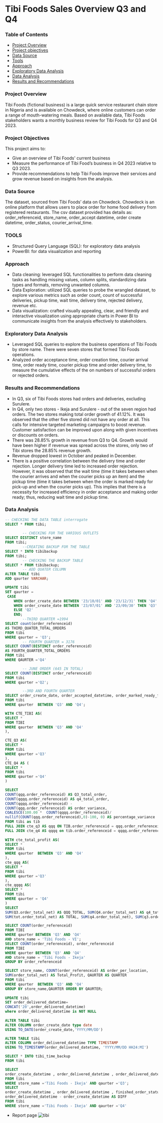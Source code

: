 # Tibi Foods Sales Overview Q3 and Q4

### Table of Contents
- [Project Overview](#project-overview)  
- [Project objectives](#project-objectives)
- [Data Source](#data-source)  
- [Tools](#tools)  
- [Approach](#approach)
- [Exploratory Data Analysis](#exploratory-data-analysis)
- [Data Analysis](#data-analysis)
- [Results and Recommendations](#results-and-recommendations)

 ### Project Overview
Tibi Foods (fictional business) is a large quick service restaurant chain store in Nigeria and is available on Chowdeck, where online customers can order a range of mouth-watering meals.
Based on available data, Tibi Foods stakeholders wants a monthly business review for Tibi Foods for Q3 and Q4 2023. 

### Project Objectives
This project aims to:
- Give an overview of Tibi Foods' current business
- Measure the performance of Tibi Food’s business in Q4 2023 relative to Q3 2023.
- Provide recommendations to help Tibi Foods improve their services and grow revenue based on insights from the analysis.
 
### Data Source
The dataset, sourced from Tibi Foods’ data on Chowdeck. Chowdeck is an online platform that allows users to place order for home food delivery from registered restaurants. The csv dataset provided has details as: order_referenceid, store_name, order_accept datetime, order create datetime, order_status, courier_arrival_time.

### TOOLS
- Structured Query Language (SQL): for exploratory data analysis
-	PowerBI: for data visualization and reporting

### Approach
-	Data cleaning: leveraged SQL functionalities to perform data cleaning tasks as handling missing values, column splits, standardizing data types and formats, removing unwanted columns.
-	Data Exploration: utilized SQL queries to probe the wrangled dataset, to explore various metrics such as order count, count of successful deliveries, pickup time, wait time, delivery time, rejected delivery, revenue etc.
-	Data visualization: crafted visually appealing, clear, and friendly and interactive visualization using appropriate charts in Power BI to communicate insights from the analysis effectively to stakeholders.

### Exploratory Data Analysis 
-	Leveraged SQL queries to explore the business operations of Tibi Foods by store name. There were seven stores that formed Tibi Foods operations.
-	Analyzed order acceptance time, order creation time, courier arrival time, order ready time, courier pickup time and order delivery time, to measure the cumulative effects of the on numbers of successful orders or rejected orders.

### Results and Recommendations
- In Q3, six of Tibi Foods stores had orders and deliveries, excluding Surulere.
- In Q4, only two stores - Ikeja and Surulere - out of the seven region had orders. The two stores making total order growth of 41.12%. It was observed that the other five stored did not have any order at all. This calls for intensive targeted marketing campaigns to boost revenue. Customer satisfaction can be improved upon along with given incentives or discounts on orders.
- There was 28.85% growth in revenue from Q3 to Q4. Growth would have been higher if revenue was spread across the stores, only two of Tibi stores the 28.85% revenue growth.
- Revenue dropped lowest in October and peaked in December.
- There is a positive correlation between the delivery time and order rejection. Longer delivery time led to increased order rejection. However, it was observed that the wait time (time it takes between when the courier arrives and when the courier picks up an item) and the pickup time (time it takes between when the order is marked ready for pick-up and when the courier picks up). This implies that there is a necessity for increased efficiency in order acceptance and making order ready; thus, reducing wait time and pickup time. 

### Data Analysis
``` sql
-- CHECKING THE DATA TABLE interrogate
SELECT * FROM tibi;
		
		-- CHECKING FOR THE VARIOUS OUTLETS
SELECT DISTINCT store_name
FROM tibi;
		--CREATING BACKUP FOR THE TABLE
SELECT * INTO tibibackup
FROM tibi;
		-- CHECKING THE BACKUP TABLE
SELECT * FROM tibibackup;
		-- ADD QUATER COLUMN 
ALTER TABLE tibi
ADD qaurter VARCHAR; 

UPDATE tibi
SET qaurter =
 CASE 
 	WHEN order_create_date BETWEEN '23/10/01' AND '23/12/31' THEN 'Q4'
	WHEN order_create_date BETWEEN '23/07/01' AND '23/09/30' THEN 'Q3'
	ELSE 'Q2'
	END;
		--THIRD QUARTER =1994
SELECT count(order_referenceid)
AS THIRD_QUATER_TOTAL_ORDERS
FROM tibi
WHERE qaurter = 'Q3';
		-- FOURTH QUARTER = 3176 
SELECT COUNT(DISTINCT order_referenceid)
AS FOURTH_QUARTER_TOTAL_ORDERS
FROM tibi
WHERE QAURTER ='Q4'

		-- JUNE ORDER (645 IN TOTAL)
SELECT COUNT(DISTINCT order_referenceid)
FROM tibi
WHERE qaurter ='Q2';

		--3RD AND FOURTH QUARTER
SELECT order_create_date, order_accepted_datetime, order_marked_ready_for_pickup
FROM tibi
WHERE qaurter  BETWEEN 'Q3' AND 'Q4';

WITH CTE_TIBI AS(
SELECT *
FROM TIBI
WHERE qaurter  BETWEEN 'Q3' AND 'Q4'
),

CTE_Q3 AS(
SELECT *
FROM tibi
WHERE qaurter ='Q3'
),
CTE_Q4 AS (
SELECT *
FROM tibi
WHERE qaurter ='Q4'
)

SELECT
COUNT(qqq.order_referenceid) AS Q3_total_order,
COUNT(qqqq.order_referenceid) AS q4_total_order,
COUNT(qqqq.order_referenceid) -
COUNT(qqq.order_referenceid) AS order_variance,
COALESCE(100.00 *  COUNT(qqqq.order_referenceid)/
nullif(COUNT(qqq.order_referenceid),0)-100, 0) AS percentage_variance
FROM tibi as tib
FULL JOIN cte_q3 AS qqq ON TIB.order_referenceid = qqq.order_referenceid
FULL JOIN cte_q4 AS qqqq on tib.order_referenceid = qqqq.order_referenceid;
	
WITH cte_total_profit AS(
SELECT *
FROM tibi
WHERE qaurter  BETWEEN 'Q3' AND 'Q4'
),
cte_qqq AS(
SELECT *
FROM tibi
WHERE qaurter ='Q3'
), 
cte_qqqq AS(
SELECT *
FROM tibi
WHERE qaurter = 'Q4'
)
SELECT
SUM(Q3.order_total_net) AS QQQ_TOTAL, SUM(Q4.order_total_net) AS q4_total,
SUM(tot.order_total_net) AS TOTAL, SUM(q4.order_total_net), SUM(q3.order_total_net) AS q4_q3_profit_variance, COALESCE( (SUM(Q4.order_total_net)/SUM(Q3.order_total_net) -1) * 100,0) AS percentage_PROFIT_variance  FROM cte_total_profit tot FULL JOIN cte_qqq q3 ON tot.order_referenceid = q3.order_referenceid FULL JOIN cte_qqqq q4 ON tot.order_referenceid = q4.order_referenceid;	 	 

SELECT COUNT(order_referenceid)
FROM TIBI
WHERE qaurter BETWEEN 'Q3' AND 'Q4'
AND store_name = 'Tibi Foods - VI'; 
SELECT COUNT(order_referenceid), order_referenceid
FROM TIBI
WHERE qaurter BETWEEN 'Q3' AND 'Q4'
AND store_name = 'Tibi Foods - Ikeja'
GROUP BY order_referenceid

SELECT store_name, COUNT(order_referenceid) AS order_per_location, 
SUM(order_total_net) AS Total_Profit, QAURTER AS QUARTER
FROM tibi
WHERE qaurter  BETWEEN 'Q3' AND 'Q4'
GROUP BY store_name,QAURTER ORDER BY QAURTER;
		
UPDATE tibi
SET order_delivered_datetime=
CONCAT('20',order_delivered_datetime)
where order_delivered_datetime is NOT NULL
		
ALTER TABLE tibi
ALTER COLUMN order_create_date type date
USING TO_DATE(order_create_date,'YYYY/MM/DD')

ALTER TABLE tibi
ALTER COLUMN order_delivered_datetime TYPE TIMESTAMP
USING TO_TIMESTAMP(order_delivered_datetime, 'YYYY/MM/DD HH24:MI')

SELECT * INTO tibi_time_backup
FROM tibi

SELECT
order_create_datetime , order_delivered_datetime , order_delivered_datetime - order_create_datetime AS DIFF
FROM tibi
WHERE store_name ='Tibi Foods - Ikeja' AND qaurter ='Q3';
SELECT
order_create_datetime , order_delivered_datetime , finished_order_status,
order_delivered_datetime - order_create_datetime AS DIFF
FROM tibi
WHERE store_name ='Tibi Foods - Ikeja' AND qaurter ='Q4'
```

- Report page
![tibi](https://github.com/user-attachments/assets/5202b0d6-993a-414a-8db1-95b47d6e6d49)



